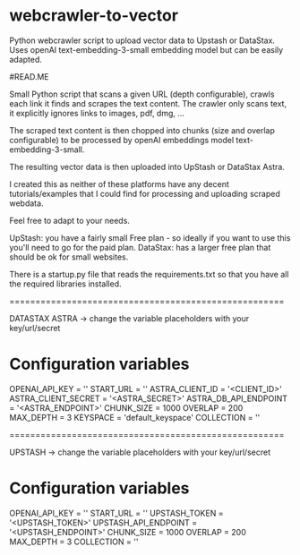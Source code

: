 # webcrawler-to-vector
Python webcrawler script to upload vector data to Upstash or DataStax. Uses openAI text-embedding-3-small embedding model but can be easily adapted.


#READ.ME

Small Python script that scans a given URL (depth configurable), crawls each link it finds and scrapes the text content.
The crawler only scans text, it explicitly ignores links to images, pdf, dmg, ... 

The scraped text content is then chopped into chunks (size and overlap configurable) to be processed by openAI 
embeddings model text-embedding-3-small.

The resulting vector data is then uploaded into UpStash or DataStax Astra.

I created this as neither of these platforms have any decent tutorials/examples that I could find for processing and uploading scraped webdata.


Feel free to adapt to your needs.

UpStash: you have a fairly small Free plan - so ideally if you want to use this you'll need to go for the paid plan.
DataStax: has a larger free plan that should be ok for small websites.


There is a startup.py file that reads the requirements.txt so that you have all the required libraries installed.

=====================================================

DATASTAX ASTRA -> change the variable placeholders with your key/url/secret

# Configuration variables
OPENAI_API_KEY = '<YOUR KEY>'
START_URL = '<URL TO CRAWL>'
ASTRA_CLIENT_ID = '<CLIENT_ID>'
ASTRA_CLIENT_SECRET = '<ASTRA_SECRET>'
ASTRA_DB_API_ENDPOINT = '<ASTRA_ENDPOINT>'
CHUNK_SIZE = 1000
OVERLAP = 200
MAX_DEPTH = 3
KEYSPACE = 'default_keyspace'
COLLECTION = '<COLLECTION NAMEN>'


=====================================================

UPSTASH -> change the variable placeholders with your key/url/secret

# Configuration variables
OPENAI_API_KEY = '<YOUR KEY>'
START_URL = '<URL TO CRAWL>'
UPSTASH_TOKEN = '<UPSTASH_TOKEN>'
UPSTASH_API_ENDPOINT = '<UPSTASH_ENDPOINT>'
CHUNK_SIZE = 1000
OVERLAP = 200
MAX_DEPTH = 3
COLLECTION = '<COLLECTION NAME>'
